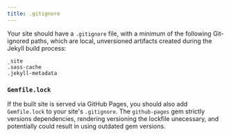 ```yaml
---
title: .gitignore
---
```


Your site should have a `.gitignore` file, with a minimum of the following Git-ignored paths, which are local, unversioned artifacts created during the Jekyll build process:

```
_site
.sass-cache
.jekyll-metadata
```

### `Gemfile.lock`

If the built site is served via GitHub Pages, you should also add `Gemfile.lock` to your site's `.gitignore`. The `github-pages` gem strictly versions dependencies, rendering versioning the lockfile unecessary, and potentially could result in using outdated gem versions.
